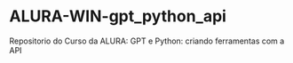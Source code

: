 # ALURA-WIN-gpt_python_api
Repositorio do Curso da ALURA: GPT e Python: criando ferramentas com a API
